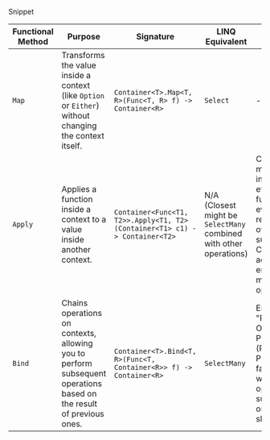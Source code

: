 Snippet

| Functional Method | Purpose | Signature | LINQ Equivalent | Additional Notes |
|-------------------|---------|-----------|-----------------|------------------|
| `Map`             | Transforms the value inside a context (like `Option` or `Either`) without changing the context itself. | `Container<T>.Map<T, R>(Func<T, R> f) -> Container<R>` | `Select` | - |
| `Apply`           | Applies a function inside a context to a value inside another context. | `Container<Func<T1, T2>>.Apply<T1, T2>(Container<T1> c1) -> Container<T2>` | N/A (Closest might be `SelectMany` combined with other operations) | Combines multiple independent effects. Each function is evaluated regardless of others' success/failure. Can accumulate errors from multiple operations. |
| `Bind`            | Chains operations on contexts, allowing you to perform subsequent operations based on the result of previous ones. | `Container<T>.Bind<T, R>(Func<T, Container<R>> f) -> Container<R>` | `SelectMany` | Enables "Railroad Oriented Programming" (ROP). Provides a fail-fast mechanism where if one operation fails, subsequent ones are skipped. |